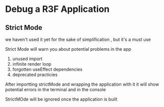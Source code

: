 # Debug a R3F Application 

## Strict Mode 
we haven't used it yet for the sake of simplification , but it's a must use

Strict Mode will warn you about potential problems in the app
1. unused import
2. infinite render loop 
3. forgotten useEffect dependencies 
4. deprecated practicies

After importting strictMode and wrapping the application with it it will show potential errors in the terminal and in the console

StrictMOde will be ignored once the application is built